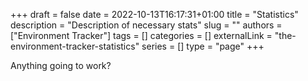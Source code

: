 +++ 
draft = false
date = 2022-10-13T16:17:31+01:00
title = "Statistics"
description = "Description of necessary stats"
slug = ""
authors = ["Environment Tracker"]
tags = []
categories = []
externalLink = "the-environment-tracker-statistics"
series = []
type = "page"
+++

Anything going to work?
